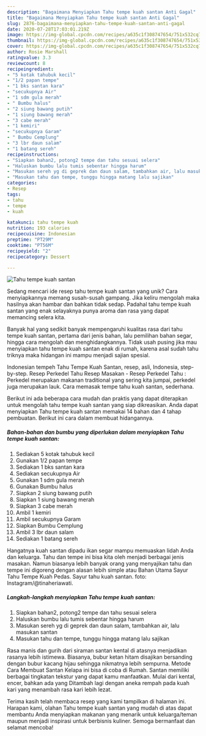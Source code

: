 ```yaml
---
description: "Bagaimana Menyiapkan Tahu tempe kuah santan Anti Gagal"
title: "Bagaimana Menyiapkan Tahu tempe kuah santan Anti Gagal"
slug: 2876-bagaimana-menyiapkan-tahu-tempe-kuah-santan-anti-gagal
date: 2020-07-28T17:03:01.219Z
image: https://img-global.cpcdn.com/recipes/a635c1f308747654/751x532cq70/tahu-tempe-kuah-santan-foto-resep-utama.jpg
thumbnail: https://img-global.cpcdn.com/recipes/a635c1f308747654/751x532cq70/tahu-tempe-kuah-santan-foto-resep-utama.jpg
cover: https://img-global.cpcdn.com/recipes/a635c1f308747654/751x532cq70/tahu-tempe-kuah-santan-foto-resep-utama.jpg
author: Rosie Marshall
ratingvalue: 3.3
reviewcount: 8
recipeingredient:
- "5 kotak tahubuk kecil"
- "1/2 papan tempe"
- "1 bks santan kara"
- "secukupnya Air"
- "1 sdm gula merah"
- " Bumbu halus"
- "2 siung bawang putih"
- "1 siung bawang merah"
- "3 cabe merah"
- "1 kemiri"
- "secukupnya Garam"
- " Bumbu Cemplung"
- "3 lbr daun salam"
- "1 batang sereh"
recipeinstructions:
- "Siapkan bahan2, potong2 tempe dan tahu sesuai selera"
- "Haluskan bumbu lalu tumis sebentar hingga harum"
- "Masukan sereh yg di geprek dan daun salam, tambahkan air, lalu masukan santan"
- "Masukan tahu dan tempe, tunggu hingga matang lalu sajikan"
categories:
- Resep
tags:
- tahu
- tempe
- kuah

katakunci: tahu tempe kuah 
nutrition: 193 calories
recipecuisine: Indonesian
preptime: "PT29M"
cooktime: "PT56M"
recipeyield: "2"
recipecategory: Dessert

---
```



![Tahu tempe kuah santan](https://img-global.cpcdn.com/recipes/a635c1f308747654/751x532cq70/tahu-tempe-kuah-santan-foto-resep-utama.jpg)

Sedang mencari ide resep tahu tempe kuah santan yang unik? Cara menyiapkannya memang susah-susah gampang. Jika keliru mengolah maka hasilnya akan hambar dan bahkan tidak sedap. Padahal tahu tempe kuah santan yang enak selayaknya punya aroma dan rasa yang dapat memancing selera kita.

Banyak hal yang sedikit banyak mempengaruhi kualitas rasa dari tahu tempe kuah santan, pertama dari jenis bahan, lalu pemilihan bahan segar, hingga cara mengolah dan menghidangkannya. Tidak usah pusing jika mau menyiapkan tahu tempe kuah santan enak di rumah, karena asal sudah tahu triknya maka hidangan ini mampu menjadi sajian spesial.

Indonesian tempeh Tahu Tempe Kuah Santan, resep, asli, Indonesia, step-by-step. Resep Perkedel Tahu Resep Masakan - Resep Perkedel Tahu : Perkedel merupakan makanan traditional yang sering kita jumpai, perkedel juga merupakan lauk. Cara memasak tempe tahu kuah santan, sederhana.


Berikut ini ada beberapa cara mudah dan praktis yang dapat diterapkan untuk mengolah tahu tempe kuah santan yang siap dikreasikan. Anda dapat menyiapkan Tahu tempe kuah santan memakai 14 bahan dan 4 tahap pembuatan. Berikut ini cara dalam membuat hidangannya.

<!--inarticleads1-->

##### Bahan-bahan dan bumbu yang diperlukan dalam menyiapkan Tahu tempe kuah santan:

1. Sediakan 5 kotak tahubuk kecil
1. Gunakan 1/2 papan tempe
1. Sediakan 1 bks santan kara
1. Sediakan secukupnya Air
1. Gunakan 1 sdm gula merah
1. Gunakan  Bumbu halus
1. Siapkan 2 siung bawang putih
1. Siapkan 1 siung bawang merah
1. Siapkan 3 cabe merah
1. Ambil 1 kemiri
1. Ambil secukupnya Garam
1. Siapkan  Bumbu Cemplung
1. Ambil 3 lbr daun salam
1. Sediakan 1 batang sereh


Hangatnya kuah santan dipadu ikan segar mampu memuaskan lidah Anda dan keluarga. Tahu dan tempe ini bisa kita oleh menjadi berbagai jenis masakan. Namun biasanya lebih banyak orang yang menyajikan tahu dan tempe ini digoreng dengan alasan lebih simple atau Bahan Utama Sayur Tahu Tempe Kuah Pedas. Sayur tahu kuah santan. foto: Instagram/@tinaheriawati. 

<!--inarticleads2-->

##### Langkah-langkah menyiapkan Tahu tempe kuah santan:

1. Siapkan bahan2, potong2 tempe dan tahu sesuai selera
1. Haluskan bumbu lalu tumis sebentar hingga harum
1. Masukan sereh yg di geprek dan daun salam, tambahkan air, lalu masukan santan
1. Masukan tahu dan tempe, tunggu hingga matang lalu sajikan


Rasa manis dan gurih dari siraman santan kental di atasnya menjadikan rasanya lebih istimewa. Biasanya, bubur ketan hitam disajikan bersanding dengan bubur kacang hijau sehingga nikmatnya lebih sempurna. Metode Cara Membuat Santan Kelapa ini bisa di coba di Rumah. Santan memiliki berbagai tingkatan tekstur yang dapat kamu manfaatkan. Mulai dari kental, encer, bahkan ada yang Ditambah lagi dengan aneka rempah pada kuah kari yang menambah rasa kari lebih lezat. 

Terima kasih telah membaca resep yang kami tampilkan di halaman ini. Harapan kami, olahan Tahu tempe kuah santan yang mudah di atas dapat membantu Anda menyiapkan makanan yang menarik untuk keluarga/teman maupun menjadi inspirasi untuk berbisnis kuliner. Semoga bermanfaat dan selamat mencoba!
